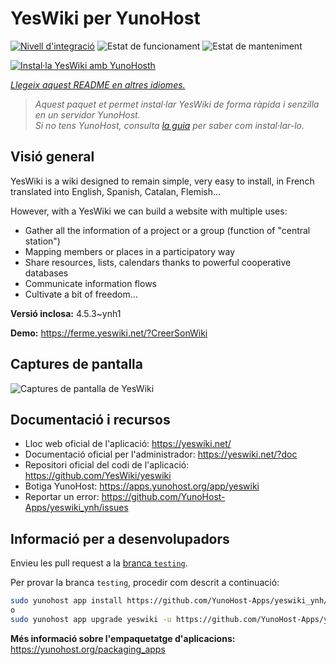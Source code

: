 <!--
N.B.: Aquest README ha estat generat automàticament per <https://github.com/YunoHost/apps/tree/master/tools/readme_generator>
NO s'ha de modificar manualment.
-->

# YesWiki per YunoHost

[![Nivell d'integració](https://apps.yunohost.org/badge/integration/yeswiki)](https://ci-apps.yunohost.org/ci/apps/yeswiki/)
![Estat de funcionament](https://apps.yunohost.org/badge/state/yeswiki)
![Estat de manteniment](https://apps.yunohost.org/badge/maintained/yeswiki)

[![Instal·la YesWiki amb YunoHosth](https://install-app.yunohost.org/install-with-yunohost.svg)](https://install-app.yunohost.org/?app=yeswiki)

*[Llegeix aquest README en altres idiomes.](./ALL_README.md)*

> *Aquest paquet et permet instal·lar YesWiki de forma ràpida i senzilla en un servidor YunoHost.*  
> *Si no tens YunoHost, consulta [la guia](https://yunohost.org/install) per saber com instal·lar-lo.*

## Visió general

YesWiki is a wiki designed to remain simple, very easy to install, in French translated into English, Spanish, Catalan, Flemish...

However, with a YesWiki we can build a website with multiple uses:
- Gather all the information of a project or a group (function of "central station")
- Mapping members or places in a participatory way
- Share resources, lists, calendars thanks to powerful cooperative databases
- Communicate information flows
- Cultivate a bit of freedom...

**Versió inclosa:** 4.5.3~ynh1

**Demo:** <https://ferme.yeswiki.net/?CreerSonWiki>

## Captures de pantalla

![Captures de pantalla de YesWiki](./doc/screenshots/yeswiki_screenshots.png)

## Documentació i recursos

- Lloc web oficial de l'aplicació: <https://yeswiki.net/>
- Documentació oficial per l'administrador: <https://yeswiki.net/?doc>
- Repositori oficial del codi de l'aplicació: <https://github.com/YesWiki/yeswiki>
- Botiga YunoHost: <https://apps.yunohost.org/app/yeswiki>
- Reportar un error: <https://github.com/YunoHost-Apps/yeswiki_ynh/issues>

## Informació per a desenvolupadors

Envieu les pull request a la [branca `testing`](https://github.com/YunoHost-Apps/yeswiki_ynh/tree/testing).

Per provar la branca `testing`, procedir com descrit a continuació:

```bash
sudo yunohost app install https://github.com/YunoHost-Apps/yeswiki_ynh/tree/testing --debug
o
sudo yunohost app upgrade yeswiki -u https://github.com/YunoHost-Apps/yeswiki_ynh/tree/testing --debug
```

**Més informació sobre l'empaquetatge d'aplicacions:** <https://yunohost.org/packaging_apps>
